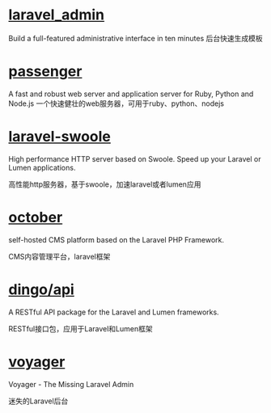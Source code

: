 # [laravel_admin](https://github.com/z-song/laravel-admin)
Build a full-featured administrative interface in ten minutes
后台快速生成模板

# [passenger](https://github.com/phusion/passenger)
A fast and robust web server and application server for Ruby, Python and Node.js
一个快速健壮的web服务器，可用于ruby、python、nodejs

# [laravel-swoole](https://github.com/swooletw/laravel-swoole)
High performance HTTP server based on Swoole. Speed up your Laravel or Lumen applications.

高性能http服务器，基于swoole，加速laravel或者lumen应用

# [october](https://github.com/octobercms/october)
self-hosted CMS platform based on the Laravel PHP Framework.

CMS内容管理平台，laravel框架


# [dingo/api](https://github.com/dingo/api)
A RESTful API package for the Laravel and Lumen frameworks.

RESTful接口包，应用于Laravel和Lumen框架

# [voyager](https://github.com/the-control-group/voyager)
Voyager - The Missing Laravel Admin

迷失的Laravel后台